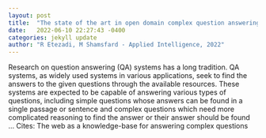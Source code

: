 ```yaml
---
layout: post
title:  "The state of the art in open domain complex question answering: a survey"
date:   2022-06-10 22:27:43 -0400
categories: jekyll update
author: "R Etezadi, M Shamsfard - Applied Intelligence, 2022"
---
```

Research on question answering (QA) systems has a long tradition. QA systems, as widely used systems in various applications, seek to find the answers to the given questions through the available resources. These systems are expected to be capable of answering various types of questions, including simple questions whose answers can be found in a single passage or sentence and complex questions which need more complicated reasoning to find the answer or their answer should be found …
Cites: ‪The web as a knowledge-base for answering complex questions‬  